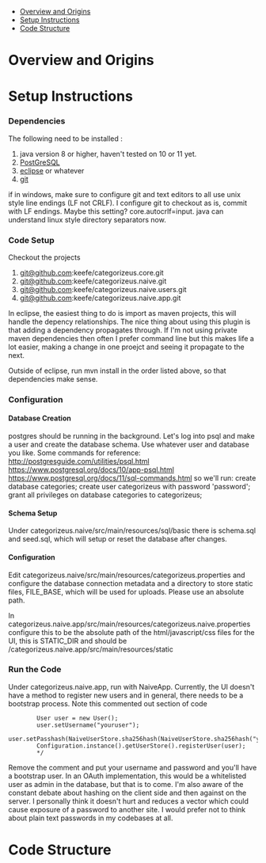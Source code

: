 * [Overview and Origins](#overview-and-origins)
* [Setup Instructions](#setup-instructions)
* [Code Structure](#code-structure)

# Overview and Origins 



# Setup Instructions

### Dependencies

The following need to be installed : 

1. java version 8 or higher, haven't tested on 10 or 11 yet. 
2. [PostGreSQL](https://www.postgresql.org/)
3. [eclipse](https://www.eclipse.org/) or whatever
4. [git](https://git-scm.com/downloads)

if in windows, make sure to configure git and text editors to all use unix style line endings (LF not CRLF). I configure git to checkout as is, commit with LF endings. 
Maybe this setting? core.autocrlf=input. java can understand linux style directory separators now. 

### Code Setup

Checkout the projects

1. git@github.com:keefe/categorizeus.core.git
2. git@github.com:keefe/categorizeus.naive.git
3. git@github.com:keefe/categorizeus.naive.users.git
4. git@github.com:keefe/categorizeus.naive.app.git

In eclipse, the easiest thing to do is import as maven projects, this will handle the depency relationships. The nice thing about using this plugin is that adding a dependency propagates through. If I'm not using private maven dependencies then often I prefer command line but this makes life a lot easier, making a change in one proejct and seeing it propagate to the next. 

Outside of eclipse, run mvn install in the order listed above, so that dependencies make sense. 

### Configuration

#### Database Creation

postgres should be running in the background. Let's log into psql and make a user and create the database schema.
Use whatever user and database you like. 
Some commands for reference:
  http://postgresguide.com/utilities/psql.html
  https://www.postgresql.org/docs/10/app-psql.html
  https://www.postgresql.org/docs/11/sql-commands.html
so we'll run:
  create database categories;
  create user categorizeus with password 'password';
  grant all privileges on database categories to categorizeus;
  
#### Schema Setup

Under categorizeus.naive/src/main/resources/sql/basic there is schema.sql and seed.sql, which will setup or reset the database after changes. 

#### Configuration 

Edit categorizeus.naive/src/main/resources/categorizeus.properties and configure the database connection metadata and a directory to store static files, FILE_BASE, which will be used for uploads. Please use an absolute path. 

In categorizeus.naive.app/src/main/resources/categorizeus.naive.properties configure this to be the absolute path of the html/javascript/css files for the UI, this is STATIC_DIR and should be <project base>/categorizeus.naive.app/src/main/resources/static

### Run the Code

Under categorizeus.naive.app, run with NaiveApp. Currently, the UI doesn't have a method to register new users and in general, there needs to be a bootstrap process. Note this commented out section of code

```		/*
		User user = new User();
		user.setUsername("youruser");
		user.setPasshash(NaiveUserStore.sha256hash(NaiveUserStore.sha256hash("yourpassword")));
		Configuration.instance().getUserStore().registerUser(user);
		*/
```
Remove the comment and put your username and password and you'll have a bootstrap user. In an OAuth implementation, this would be a whitelisted user as admin in the database, but that is to come. I'm also aware of the constant debate about hashing on the client side and then against on the server. I personally think it doesn't hurt and reduces a vector which could cause exposure of a password to another site. I would prefer not to think about plain text passwords in my codebases at all. 

# Code Structure
